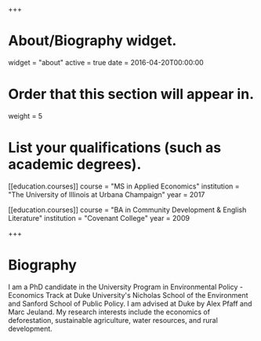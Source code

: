 +++
# About/Biography widget.
widget = "about"
active = true
date = 2016-04-20T00:00:00

# Order that this section will appear in.
weight = 5

# List your qualifications (such as academic degrees).

[[education.courses]]
  course = "MS in Applied Economics"
  institution = "The University of Illinois at Urbana Champaign"
  year = 2017

[[education.courses]]
  course = "BA in Community Development & English Literature"
  institution = "Covenant College"
  year = 2009
 
+++

# Biography

I am a PhD candidate in the University Program in Environmental Policy - Economics Track at Duke University's Nicholas School of the Environment and Sanford School of Public Policy. I am advised at Duke by Alex Pfaff and Marc Jeuland. My research interests include the economics of deforestation, sustainable agriculture, water resources, and rural development. 

 
